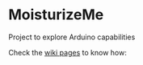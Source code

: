 # MoisturizeMe
Project to explore Arduino capabilities

Check the [wiki pages](https://github.com/IcarusImageJu/MoisturizeMe/wiki) to know how:
